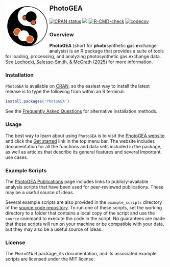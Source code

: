 
<!-- README.md is generated from README.Rmd. Please edit that file.      -->
<!-- To locally generate README.md, run rmarkdown::render('README.Rmd'). -->

## PhotoGEA <a href="https://eloch216.github.io/PhotoGEA/"><img src="man/figures/logo.svg" align="left" style="height:138px"></a>

<!-- badges: start -->

[![CRAN
status](https://www.r-pkg.org/badges/version/PhotoGEA)](https://cran.r-project.org/package=PhotoGEA)
[![](https://cranlogs.r-pkg.org/badges/grand-total/PhotoGEA)](https://cran.r-project.org/package=PhotoGEA)
[![R-CMD-check](https://github.com/eloch216/PhotoGEA/actions/workflows/R-CMD-check.yaml/badge.svg)](https://github.com/eloch216/PhotoGEA/actions/workflows/R-CMD-check.yaml)
[![codecov](https://codecov.io/gh/eloch216/PhotoGEA/graph/badge.svg)](https://app.codecov.io/gh/eloch216/PhotoGEA?branch=main)
<!-- badges: end -->

### Overview

**PhotoGEA** (short for **photo**synthetic **g**as **e**xchange
**a**nalysis) is an R package that provides a suite of tools for
loading, processing, and analyzing photosynthetic gas exchange data. See
[Lochocki, Salesse-Smith, & McGrath
(2025)](https://onlinelibrary.wiley.com/doi/10.1111/pce.15501) for more
information.

### Installation

`PhotoGEA` is available on
[CRAN](https://cran.r-project.org/package=PhotoGEA), so the easiest way
to install the latest release is to type the following from within an R
terminal:

``` r
install.packages('PhotoGEA')
```

See the [Frequently Asked
Questions](https://eloch216.github.io/PhotoGEA/articles/web_only/frequent_questions.html)
for alternative installation methods.

### Usage

The best way to learn about using `PhotoGEA` is to visit the [PhotoGEA
website](https://eloch216.github.io/PhotoGEA/index.html) and click the
[Get
started](https://eloch216.github.io/PhotoGEA/articles/PhotoGEA.html)
link in the top menu bar. The website includes documentation for all the
functions and data sets included in the package, as well as articles
that describe its general features and several important use cases.

### Example Scripts

The [PhotoGEA
Publications](https://eloch216.github.io/PhotoGEA/articles/web_only/publications.html)
page includes links to publicly-available analysis scripts that have
been used for peer-reviewed publications. These may be a useful source
of ideas.

Several example scripts are also provided in the `example_scripts`
directory of the [source code
repository](https://github.com/eloch216/PhotoGEA). To run one of these
scripts, set the working directory to a folder that contains a local
copy of the script and use the `source` command to execute the code in
the script. No guarantees are made that these scripts will run on your
machine or be compatible with your data, but they may also be a useful
source of ideas.

### License

The `PhotoGEA` R package, its documentation, and its associated example
scripts are licensed under the MIT license.
